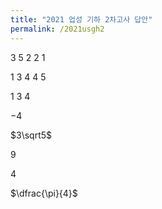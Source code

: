 ```yaml
---
title: "2021 업성 기하 2차고사 답안"
permalink: /2021usgh2
---
```


3 5 2 2 1

1 3 4 4 5

1 3 4

$-4$

$3\sqrt5$

9

4

$\dfrac{\pi}{4}$